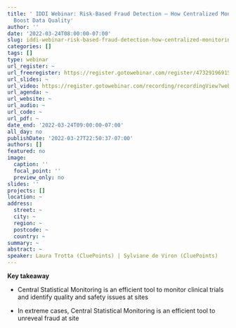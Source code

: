 ```yaml
---
title: ' IDDI Webinar: Risk-Based Fraud Detection – How Centralized Monitoring Can
  Boost Data Quality'
author: ''
date: '2022-03-24T08:00:00-07:00'
slug: iddi-webinar-risk-based-fraud-detection-how-centralized-monitoring-can-boost-data-quality
categories: []
tags: []
type: webinar
url_register: ~
url_freeregister: https://register.gotowebinar.com/register/4732919691558516748
url_slides: ~
url_video: https://register.gotowebinar.com/recording/recordingView?webinarKey=4732919691558516748&registrantEmail=peiwen.wu%40gilead.com
url_agenda: ~
url_website: ~
url_audio: ~
url_code: ~
url_pdf: ~
date_end: '2022-03-24T09:00:00-07:00'
all_day: no
publishDate: '2022-03-27T22:50:37-07:00'
authors: []
featured: no
image:
  caption: ''
  focal_point: ''
  preview_only: no
slides: ''
projects: []
location: ~
address:
  street: ~
  city: ~
  region: ~
  postcode: ~
  country: ~
summary: ~
abstract: ~
speaker: Laura Trotta (CluePoints) | Sylviane de Viron (CluePoints)
---
```

<!--more-->
**Key takeaway**  
- Central Statistical Monitoring is an efficient tool to monitor clinical trials and identify quality and safety issues at sites  

- In extreme cases, Central Statistical Monitoring is an efficient tool to unreveal fraud at site  